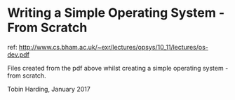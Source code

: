 Writing a Simple Operating System - From Scratch
================================================

ref: http://www.cs.bham.ac.uk/~exr/lectures/opsys/10_11/lectures/os-dev.pdf


Files created from the pdf above whilst creating a simple operating
system - from scratch.

Tobin Harding, January 2017
